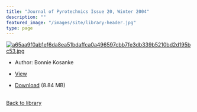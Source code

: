 ```yaml
---
title: "Journal of Pyrotechnics Issue 20, Winter 2004"
description: ""
featured_image: "/images/site/library-header.jpg"
type: page
---
```


<a href="https://drive.google.com/file/d/13G_Exqrq_tCCSP7DOZ2VT9lG761AWpnu/view" target="_blank">![a65aa9f0ab1ef6da8ea51bdaffca0a496597cbb7fe3db339b5210bd2d195bc53.jpg](/images/library/a65aa9f0ab1ef6da8ea51bdaffca0a496597cbb7fe3db339b5210bd2d195bc53.jpg)</a>
* Author: Bonnie Kosanke
* <a href="https://drive.google.com/file/d/13G_Exqrq_tCCSP7DOZ2VT9lG761AWpnu/view" target="_blank">View</a>

* [Download](https://drive.google.com/uc?export=download&id=13G_Exqrq_tCCSP7DOZ2VT9lG761AWpnu) (8.84 MB)

<br />[Back to library](/library/)
